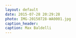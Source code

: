 ```yaml
---
layout: default
date: 2015-07-28 20:29:28
photo: IMG-20150728-WA0001.jpg
caption_header:  
caption: Max Baldelli
---
```

